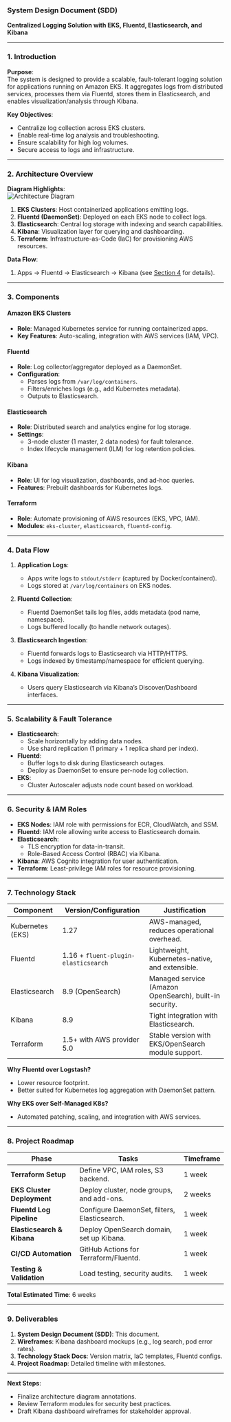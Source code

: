 ### **System Design Document (SDD)**  
**Centralized Logging Solution with EKS, Fluentd, Elasticsearch, and Kibana**  

---

### **1. Introduction**  
**Purpose**:  
The system is designed to provide a scalable, fault-tolerant logging solution for applications running on Amazon EKS. It aggregates logs from distributed services, processes them via Fluentd, stores them in Elasticsearch, and enables visualization/analysis through Kibana.  

**Key Objectives**:  
- Centralize log collection across EKS clusters.  
- Enable real-time log analysis and troubleshooting.  
- Ensure scalability for high log volumes.  
- Secure access to logs and infrastructure.  

---

### **2. Architecture Overview**  
**Diagram Highlights**:  
![Architecture Diagram](elasticsearch)  
1. **EKS Clusters**: Host containerized applications emitting logs.  
2. **Fluentd (DaemonSet)**: Deployed on each EKS node to collect logs.  
3. **Elasticsearch**: Central log storage with indexing and search capabilities.  
4. **Kibana**: Visualization layer for querying and dashboarding.  
5. **Terraform**: Infrastructure-as-Code (IaC) for provisioning AWS resources.  

**Data Flow**:  
1. Apps → Fluentd → Elasticsearch → Kibana (see [Section 4](#4-data-flow) for details).  

---

### **3. Components**  
#### **Amazon EKS Clusters**  
- **Role**: Managed Kubernetes service for running containerized apps.  
- **Key Features**: Auto-scaling, integration with AWS services (IAM, VPC).  

#### **Fluentd**  
- **Role**: Log collector/aggregator deployed as a DaemonSet.  
- **Configuration**:  
  - Parses logs from `/var/log/containers`.  
  - Filters/enriches logs (e.g., add Kubernetes metadata).  
  - Outputs to Elasticsearch.  

#### **Elasticsearch**  
- **Role**: Distributed search and analytics engine for log storage.  
- **Settings**:  
  - 3-node cluster (1 master, 2 data nodes) for fault tolerance.  
  - Index lifecycle management (ILM) for log retention policies.  

#### **Kibana**  
- **Role**: UI for log visualization, dashboards, and ad-hoc queries.  
- **Features**: Prebuilt dashboards for Kubernetes logs.  

#### **Terraform**  
- **Role**: Automate provisioning of AWS resources (EKS, VPC, IAM).  
- **Modules**: `eks-cluster`, `elasticsearch`, `fluentd-config`.  

---

### **4. Data Flow**  
1. **Application Logs**:  
   - Apps write logs to `stdout/stderr` (captured by Docker/containerd).  
   - Logs stored at `/var/log/containers` on EKS nodes.  

2. **Fluentd Collection**:  
   - Fluentd DaemonSet tails log files, adds metadata (pod name, namespace).  
   - Logs buffered locally (to handle network outages).  

3. **Elasticsearch Ingestion**:  
   - Fluentd forwards logs to Elasticsearch via HTTP/HTTPS.  
   - Logs indexed by timestamp/namespace for efficient querying.  

4. **Kibana Visualization**:  
   - Users query Elasticsearch via Kibana’s Discover/Dashboard interfaces.  

---

### **5. Scalability & Fault Tolerance**  
- **Elasticsearch**:  
  - Scale horizontally by adding data nodes.  
  - Use shard replication (1 primary + 1 replica shard per index).  
- **Fluentd**:  
  - Buffer logs to disk during Elasticsearch outages.  
  - Deploy as DaemonSet to ensure per-node log collection.  
- **EKS**:  
  - Cluster Autoscaler adjusts node count based on workload.  

---

### **6. Security & IAM Roles**  
- **EKS Nodes**: IAM role with permissions for ECR, CloudWatch, and SSM.  
- **Fluentd**: IAM role allowing write access to Elasticsearch domain.  
- **Elasticsearch**:  
  - TLS encryption for data-in-transit.  
  - Role-Based Access Control (RBAC) via Kibana.  
- **Kibana**: AWS Cognito integration for user authentication.  
- **Terraform**: Least-privilege IAM roles for resource provisioning.  

---

### **7. Technology Stack**  
| **Component**       | **Version/Configuration**                   | **Justification**                                      |  
|----------------------|---------------------------------------------|--------------------------------------------------------|  
| Kubernetes (EKS)     | 1.27                                        | AWS-managed, reduces operational overhead.             |  
| Fluentd              | 1.16 + `fluent-plugin-elasticsearch`       | Lightweight, Kubernetes-native, and extensible.        |  
| Elasticsearch        | 8.9 (OpenSearch)                            | Managed service (Amazon OpenSearch), built-in security.|  
| Kibana               | 8.9                                         | Tight integration with Elasticsearch.                  |  
| Terraform            | 1.5+ with AWS provider 5.0                  | Stable version with EKS/OpenSearch module support.     |  

**Why Fluentd over Logstash?**  
- Lower resource footprint.  
- Better suited for Kubernetes log aggregation with DaemonSet pattern.  

**Why EKS over Self-Managed K8s?**  
- Automated patching, scaling, and integration with AWS services.  

---

### **8. Project Roadmap**  
| **Phase**                     | **Tasks**                                   | **Timeframe** |  
|-------------------------------|---------------------------------------------|---------------|  
| **Terraform Setup**           | Define VPC, IAM roles, S3 backend.         | 1 week        |  
| **EKS Cluster Deployment**    | Deploy cluster, node groups, and add-ons.   | 2 weeks       |  
| **Fluentd Log Pipeline**      | Configure DaemonSet, filters, Elasticsearch.| 1 week        |  
| **Elasticsearch & Kibana**    | Deploy OpenSearch domain, set up Kibana.   | 1 week        |  
| **CI/CD Automation**          | GitHub Actions for Terraform/Fluentd.       | 1 week        |  
| **Testing & Validation**      | Load testing, security audits.             | 1 week        |  

**Total Estimated Time**: 6 weeks  

---

### **9. Deliverables**  
1. **System Design Document (SDD)**: This document.  
2. **Wireframes**: Kibana dashboard mockups (e.g., log search, pod error rates).  
3. **Technology Stack Docs**: Version matrix, IaC templates, Fluentd configs.  
4. **Project Roadmap**: Detailed timeline with milestones.  

---

**Next Steps**:  
- Finalize architecture diagram annotations.  
- Review Terraform modules for security best practices.  
- Draft Kibana dashboard wireframes for stakeholder approval.
